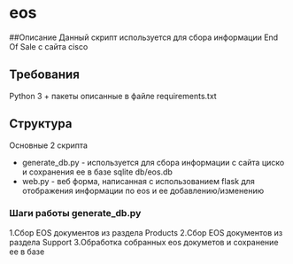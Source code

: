 # eos

##Описание
Данный скрипт используется для сбора информации End Of Sale с сайта cisco

## Требования
  Python 3 + пакеты описанные в файле requirements.txt

## Структура
  Основные 2 скрипта 
  - generate_db.py - используется для сбора информации с сайта циско и сохранения ее в базе sqlite db/eos.db
  - web.py -  веб форма, написанная с использованием flask для отображения информации по eos и ее добавлению/изменению
  
  
### Шаги работы generate_db.py
  1.Сбор EOS документов из раздела Products
  2.Сбор EOS документов из раздела Support
  3.Обработка собранных eos докуметов и сохранение ее в базе
  
  
